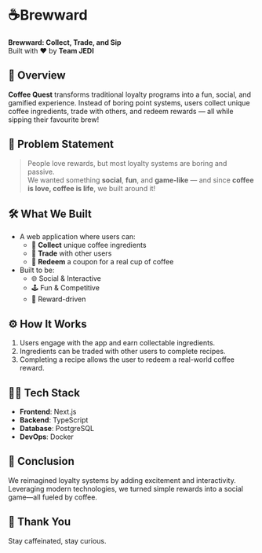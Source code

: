 
# ☕Brewward

**Brewward: Collect, Trade, and Sip**  
Built with ❤️ by **Team JEDI**

## 🚀 Overview

**Coffee Quest** transforms traditional loyalty programs into a fun, social, and gamified experience. Instead of boring point systems, users collect unique coffee ingredients, trade with others, and redeem rewards — all while sipping their favourite brew!

## 🎯 Problem Statement

> People love rewards, but most loyalty systems are boring and passive.  
> We wanted something **social**, **fun**, and **game-like** — and since **coffee is love, coffee is life**, we built around it!

## 🛠️ What We Built

- A web application where users can:
  - 🧩 **Collect** unique coffee ingredients
  - 🔄 **Trade** with other users
  - 🎁 **Redeem** a coupon for a real cup of coffee
- Built to be:
  - 🌐 Social & Interactive
  - 🕹️ Fun & Competitive
  - 🎯 Reward-driven

## ⚙️ How It Works

1. Users engage with the app and earn collectable ingredients.
2. Ingredients can be traded with other users to complete recipes.
3. Completing a recipe allows the user to redeem a real-world coffee reward.

## 🧑‍💻 Tech Stack

- **Frontend**: Next.js
- **Backend**: TypeScript
- **Database**: PostgreSQL
- **DevOps**: Docker

## 🧾 Conclusion

We reimagined loyalty systems by adding excitement and interactivity. Leveraging modern technologies, we turned simple rewards into a social game—all fueled by coffee.

## 🙏 Thank You

Stay caffeinated, stay curious.
